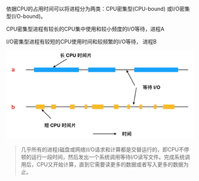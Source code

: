 

依据CPU的占用时间可以将进程分为两类：CPU密集型(CPU-bound) 或I/O密集型(I/O-bound)。

CPU密集型进程有较长的CPU集中使用和较小频度的I/O等待，进程A

I/O密集型进程有较短的CPU使用时间和较频繁的I/O等待， 进程B

![image-20201202174828035](assets/image-20201202174828035.png)



> 几乎所有的进程(磁盘或网络)I/O请求和计算都是交替运行的，即CPU不停顿的运行一段时间，然后发出一个系统调用等待I/O读写文件。完成系统调用后，CPU又开始计算，直到它需要读更多的数据或者写入更多的数据为止。

